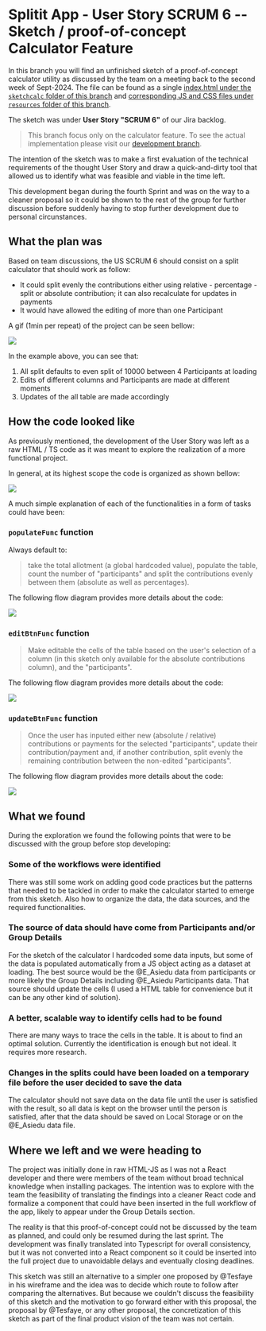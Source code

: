 # Splitit App - User Story SCRUM 6 -- Sketch / proof-of-concept Calculator Feature

In this branch you will find an unfinished sketch of a proof-of-concept calculator utility as discussed by the team on a meeting back to the second week of Sept-2024. The file can be found as a single [index.html under the `sketchcalc` folder of this branch](https://github.com/chingu-voyages/v51-tier2-team-23/tree/sketchcalc/sketchcalc/index.html) and [corresponding JS and CSS files under `resources` folder of this branch](https://github.com/chingu-voyages/v51-tier2-team-23/tree/sketchcalc/resources).

The sketch was under **User Story "SCRUM 6"** of our Jira backlog.

> This branch focus only on the calculator feature. To see the actual implementation please visit our [development branch](https://github.com/chingu-voyages/v51-tier2-team-23/tree/development).

The intention of the sketch was to make a first evaluation of the technical requirements of the thought User Story and draw a quick-and-dirty tool that allowed us to identify what was feasible and viable in the time left.

This development began during the fourth Sprint and was on the way to a cleaner proposal so it could be shown to the rest of the group for further discussion before suddenly having to stop further development due to personal circunstances.

## What the plan was

Based on team discussions, the US SCRUM 6 should consist on a split calculator that should work as follow:
* It could split evenly the contributions either using relative - percentage - split or absolute contribution; it can also recalculate for updates in payments
* It would have allowed the editing of more than one Participant

A gif (1min per repeat) of the project can be seen bellow:

![](/resources/img/sketchCalc.gif)

In the example above, you can see that:
1. All split defaults to even split of 10000 between 4 Participants at loading
2. Edits of different columns and Participants are made at different moments
3. Updates of the all table are made accordingly

## How the code looked like

As previously mentioned, the development of the User Story was left as a raw HTML / TS code as it was meant to explore the realization of a more functional project.

In general, at its highest scope the code is organized as shown bellow:

![](/resources/img/globalVarAndActions.svg)

A much simple explanation of each of the functionalities in a form of tasks could have been:

### `populateFunc` function

Always default to:

> take the total allotment (a global hardcoded value), populate the table, count the number of "participants" and split the contributions evenly between them (absolute as well as percentages).

The following flow diagram provides more details about the code:

![](/resources/img/populateFunc.svg)

### `editBtnFunc` function

> Make editable the cells of the table based on the user's selection of a column (in this sketch only available for the absolute contributions column), and the "participants".

The following flow diagram provides more details about the code:

![](/resources/img/editBtnFunc.svg)

### `updateBtnFunc` function

> Once the user has inputed either new (absolute / relative) contributions or payments for the selected "participants", update their contribution/payment and, if another contribution, split evenly the remaining contribution between the non-edited "participants".

The following flow diagram provides more details about the code:

![](/resources/img/updateBtnFunc.svg)

## What we found

During the exploration we found the following points that were to be discussed with the group before stop developing:

### Some of the workflows were identified

There was still some work on adding good code practices but the patterns that needed to be tackled in order to make the calculator started to emerge from this sketch. Also how to organize the data, the data sources, and the required functionalities.

### The source of data should have come from Participants and/or Group Details

For the sketch of the calculator I hardcoded some data inputs, but some of the data is populated automatically from a JS object acting as a dataset at loading. The best source would be the @E_Asiedu data from participants or more likely the Group Details including @E_Asiedu Participants data. That source should update the cells (I used a HTML table for convenience but it can be any other kind of solution).

### A better, scalable way to identify cells had to be found

There are many ways to trace the cells in the table. It is about to find an optimal solution. Currently the identification is enough but not ideal. It requires more research. 

### Changes in the splits could have been loaded on a temporary file before the user decided to save the data

The calculator should not save data on the data file until the user is satisfied with the result, so all data is kept on the browser until the person is satisfied, after that the data should be saved on Local Storage or on the @E_Asiedu  data file.

## Where we left and we were heading to

The project was initially done in raw HTML-JS as I was not a React developer and there were members of the team without broad technical knowledge when installing packages. The intention was to explore with the team the feasibility of translating the findings into a cleaner React code and formalize a component that could have been inserted in the full workflow of the app, likely to appear under the Group Details section.

The reality is that this proof-of-concept could not be discussed by the team as planned, and could only be resumed during the last sprint. The development was finally translated into Typescript for overall consistency, but it was not converted into a React component so it could be inserted into the full project due to unavoidable delays and eventually closing deadlines.

This sketch was still an alternative to a simpler one proposed by @Tesfaye in his wireframe and the idea was to decide which route to follow after comparing the alternatives. But because we couldn't discuss the feasibility of this sketch and the motivation to go forward either with this proposal, the proposal by @Tesfaye, or any other proposal, the concretization of this sketch as part of the final product vision of the team was not certain.